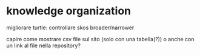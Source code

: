 # knowledge organization



migliorare turtle: controllare skos broader/narrower

capire come mostrare csv file sul sito (solo con una tabella(?)) o anche con un link al file nella repository?

